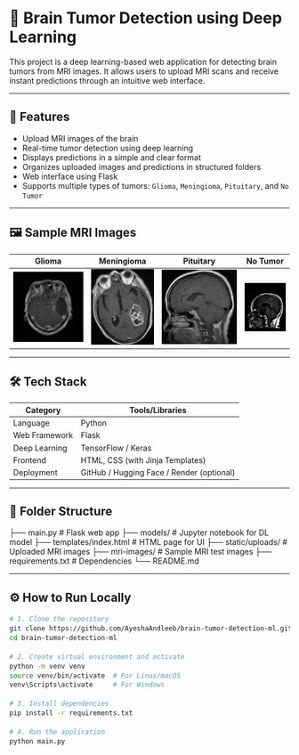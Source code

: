 # 🧠 Brain Tumor Detection using Deep Learning

This project is a deep learning-based web application for detecting brain tumors from MRI images. It allows users to upload MRI scans and receive instant predictions through an intuitive web interface.

---

## 🧩 Features

- Upload MRI images of the brain
- Real-time tumor detection using deep learning
- Displays predictions in a simple and clear format
- Organizes uploaded images and predictions in structured folders
- Web interface using Flask
- Supports multiple types of tumors: `Glioma`, `Meningioma`, `Pituitary`, and `No Tumor`

---

## 🖼 Sample MRI Images

| Glioma | Meningioma | Pituitary | No Tumor |
|--------|------------|-----------|----------|
| ![Te-gl_0015](mri-images/Te-gl_0015.jpg) | ![Te-meTr_0001](mri-images/Te-meTr_0001.jpg) | ![Te-piTr_0003](mri-images/Te-piTr_0003.jpg) | ![Te-noTr_0004](mri-images/Te-noTr_0004.jpg) |

---

## 🛠 Tech Stack

| Category      | Tools/Libraries                         |
|---------------|------------------------------------------|
| Language      | Python                                  |
| Web Framework | Flask                                   |
| Deep Learning | TensorFlow / Keras                      |
| Frontend      | HTML, CSS (with Jinja Templates)        |
| Deployment    | GitHub / Hugging Face / Render (optional) |

---

## 📂 Folder Structure

├── main.py # Flask web app
├── models/ # Jupyter notebook for DL model
├── templates/index.html # HTML page for UI
├── static/uploads/ # Uploaded MRI images
├── mri-images/ # Sample MRI test images
├── requirements.txt # Dependencies
└── README.md


---

## ⚙️ How to Run Locally

```bash
# 1. Clone the repository
git clone https://github.com/AyeshaAndleeb/brain-tumor-detection-ml.git
cd brain-tumor-detection-ml

# 2. Create virtual environment and activate
python -m venv venv
source venv/bin/activate  # For Linux/macOS
venv\Scripts\activate     # For Windows

# 3. Install dependencies
pip install -r requirements.txt

# 4. Run the application
python main.py
